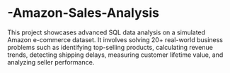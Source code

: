 # -Amazon-Sales-Analysis
This project showcases advanced SQL data analysis on a simulated Amazon e-commerce dataset. It involves solving 20+ real-world business problems such as identifying top-selling products, calculating revenue trends, detecting shipping delays, measuring customer lifetime value, and analyzing seller performance.
